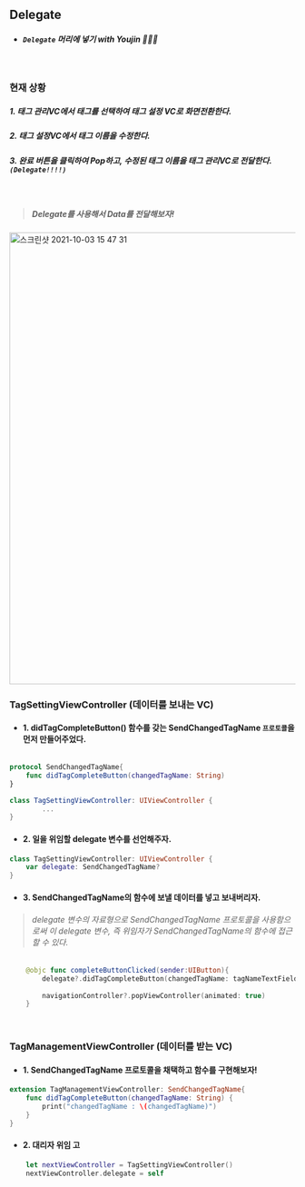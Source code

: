 ## Delegate 

- ##### ```Delegate``` 머리에 넣기 with Youjin 👩🏻‍💻

<br>

### 현재 상황 

##### 1. 태그 관리VC에서 태그를 선택하여 태그 설정 VC로 화면전환한다.
##### 2. 태그 설정VC에서 태그 이름을 수정한다.
##### 3. 완료 버튼을 클릭하여 Pop하고, **수정된 태그 이름을 태그 관리VC로 전달한다.** `(Delegate!!!!)`

<br>

> ##### Delegate를 사용해서 Data를 전달해보자!
<img width="796" alt="스크린샷 2021-10-03 15 47 31" src="https://user-images.githubusercontent.com/71479613/135743253-915a3310-7c01-4c45-86d7-c9e71dcd7ce8.png">

<br>

### TagSettingViewController (데이터를 보내는 VC)
- #### 1. didTagCompleteButton() 함수를 갖는 SendChangedTagName `프로토콜`을 먼저 만들어주었다.

```swift

protocol SendChangedTagName{
    func didTagCompleteButton(changedTagName: String)
}

class TagSettingViewController: UIViewController {
        ...
}
```

- #### 2. 일을 위임할 delegate 변수를 선언해주자.

```swift
class TagSettingViewController: UIViewController {
    var delegate: SendChangedTagName?
}
```

- #### 3. SendChangedTagName의 함수에 보낼 데이터를 넣고 보내버리자.
> ###### delegate 변수의 자료형으로 SendChangedTagName 프로토콜을 사용함으로써 이 delegate 변수, 즉 위임자가 SendChangedTagName의 함수에 접근할 수 있다.

```swift
    @objc func completeButtonClicked(sender:UIButton){
        delegate?.didTagCompleteButton(changedTagName: tagNameTextField.text!)
            
        navigationController?.popViewController(animated: true)
    }
```

<br>

### TagManagementViewController (데이터를 받는 VC)

- #### 1. SendChangedTagName 프로토콜을 채택하고 함수를 구현해보자!
```swift
extension TagManagementViewController: SendChangedTagName{
    func didTagCompleteButton(changedTagName: String) {
        print("changedTagName : \(changedTagName)")
    }
}
```

- #### 2. 대리자 위임 고
```swift
    let nextViewController = TagSettingViewController()
    nextViewController.delegate = self
```
